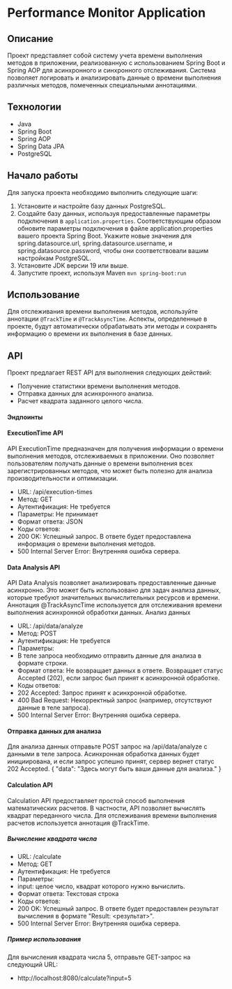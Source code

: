 # Performance Monitor Application

## Описание

Проект представляет собой систему учета времени выполнения методов в приложении, реализованную с использованием Spring Boot и Spring AOP для асинхронного и синхронного отслеживания. Система позволяет логировать и анализировать данные о времени выполнения различных методов, помеченных специальными аннотациями.

## Технологии

- Java
- Spring Boot
- Spring AOP
- Spring Data JPA
- PostgreSQL

## Начало работы

Для запуска проекта необходимо выполнить следующие шаги:

1. Установите и настройте базу данных PostgreSQL.
2. Создайте базу данных, используя предоставленные параметры подключения в `application.properties`.
Соответствующим образом обновите параметры подключения в файле application.properties вашего проекта Spring Boot. Укажите новые значения для spring.datasource.url, spring.datasource.username, и spring.datasource.password, чтобы они соответствовали вашим настройкам PostgreSQL. 
3. Установите JDK версии 19 или выше.
4. Запустите проект, используя Maven  `mvn spring-boot:run` 

## Использование

Для отслеживания времени выполнения методов, используйте аннотации `@TrackTime` и `@TrackAsyncTime`. Аспекты, определенные в проекте, будут автоматически обрабатывать эти методы и сохранять информацию о времени их выполнения в базе данных.


## API

Проект предлагает REST API для выполнения следующих действий:

- Получение статистики времени выполнения методов.
- Отправка данных для асинхронного анализа.
- Расчет квадрата заданного целого числа.

#### Эндпоинты
#### ExecutionTime API
API ExecutionTime предназначен для получения информации о времени выполнения методов, отслеживаемых в приложении. Оно позволяет пользователям получать данные о времени выполнения всех зарегистрированных методов, что может быть полезно для анализа производительности и оптимизации.

- URL: /api/execution-times
- Метод: GET
- Аутентификация: Не требуется
- Параметры: Не принимает
- Формат ответа: JSON
- Коды ответов:
- 200 OK: Успешный запрос. В ответе будет предоставлена информация о времени выполнения методов.
- 500 Internal Server Error: Внутренняя ошибка сервера.
#### Data Analysis API

API Data Analysis позволяет анализировать предоставленные данные асинхронно. Это может быть использовано для задач анализа данных, которые требуют значительных вычислительных ресурсов и времени. Аннотация @TrackAsyncTime используется для отслеживания времени выполнения асинхронной обработки данных.
Анализ данных
- URL: /api/data/analyze
- Метод: POST
- Аутентификация: Не требуется
- Параметры:
- В теле запроса необходимо отправить данные для анализа в формате строки.
- Формат ответа: Не возвращает данных в ответе. Возвращает статус Accepted (202), если запрос был принят к асинхронной обработке.
- Коды ответов:
- 202 Accepted: Запрос принят к асинхронной обработке.
- 400 Bad Request: Некорректный запрос (например, отсутствуют данные в теле запроса).
- 500 Internal Server Error: Внутренняя ошибка сервера.
#### Отправка данных для анализа
Для анализа данных отправьте POST запрос на /api/data/analyze с данными в теле запроса. Асинхронная обработка данных будет инициирована, и если запрос успешно принят, сервер вернет статус 202 Accepted.
{
  "data": "Здесь могут быть ваши данные для анализа."
}
#### Calculation API 
Calculation API предоставляет простой способ выполнения математических расчетов. В частности, API позволяет вычислять квадрат переданного числа. Для отслеживания времени выполнения расчетов используется аннотация @TrackTime.

##### Вычисление квадрата числа
- URL: /calculate
- Метод: GET
- Аутентификация: Не требуется
- Параметры:
- input: целое число, квадрат которого нужно вычислить.
- Формат ответа: Текстовая строка
- Коды ответов:
- 200 OK: Успешный запрос. В ответе будет предоставлен результат вычисления в формате "Result: <результат>".
- 500 Internal Server Error: Внутренняя ошибка сервера.

##### Пример использования

Для вычисления квадрата числа 5, отправьте GET-запрос на следующий URL:
- http://localhost:8080/calculate?input=5





